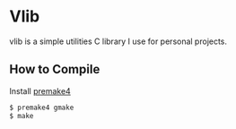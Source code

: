
Vlib
====

vlib is a simple utilities C library I use for personal projects.

How to Compile
--------------

Install [premake4](http://industriousone.com/premake/download)

```bash
$ premake4 gmake
$ make

